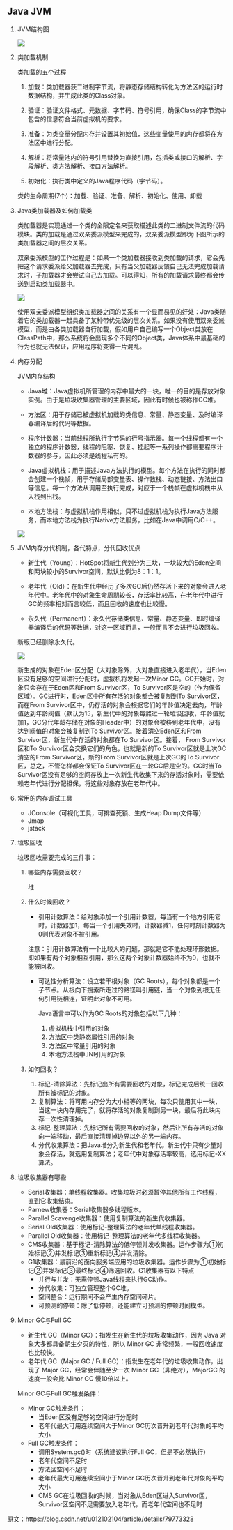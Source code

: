 ## Java JVM

1. JVM结构图

    ![](java/java-jvm-structure.png)

2. 类加载机制

    类加载的五个过程

    1. 加载：类加载器获二进制字节流，将静态存储结构转化为方法区的运行时数据结构，并生成此类的Class对象。

    2. 验证：验证文件格式、元数据、字节码、符号引用，确保Class的字节流中包含的信息符合当前虚拟机的要求。

    3. 准备：为类变量分配内存并设置其初始值，这些变量使用的内存都将在方法区中进行分配。

    4. 解析：将常量池内的符号引用替换为直接引用，包括类或接口的解析、字段解析、类方法解析、接口方法解析。

    5. 初始化：执行类中定义的Java程序代码（字节码）。

    类的生命周期(7个)：加载、验证、准备、解析、初始化、使用、卸载

3. Java类加载器及如何加载类

    类加载器是实现通过一个类的全限定名来获取描述此类的二进制文件流的代码模块。类的加载是通过双亲委派模型来完成的，双亲委派模型即为下图所示的类加载器之间的层次关系。

    双亲委派模型的工作过程是：如果一个类加载器接收到类加载的请求，它会先把这个请求委派给父加载器去完成，只有当父加载器反馈自己无法完成加载请求时，子加载器才会尝试自己去加载。可以得知，所有的加载请求最终都会传送到启动类加载器中。

    ![](java/java-jvm-load-class.png)

    使用双亲委派模型组织类加载器之间的关系有一个显而易见的好处：Java类随着它的类加载器一起具备了某种带优先级的层次关系。如果没有使用双亲委派模型，而是由各类加载器自行加载，假如用户自己编写一个Object类放在ClassPath中，那么系统将会出现多个不同的Object类，Java体系中最基础的行为也就无法保证，应用程序将变得一片混乱。

4. 内存分配

    JVM内存结构

    * Java堆：Java虚拟机所管理的内存中最大的一块，唯一的目的是存放对象实例。由于是垃圾收集器管理的主要区域，因此有时候也被称作GC堆。

    * 方法区：用于存储已被虚拟机加载的类信息、常量、静态变量、及时编译器编译后的代码等数据。

    * 程序计数器：当前线程所执行字节码的行号指示器。每一个线程都有一个独立的程序计数器，线程的阻塞、恢复、挂起等一系列操作都需要程序计数器的参与，因此必须是线程私有的。

    * Java虚拟机栈：用于描述Java方法执行的模型。每个方法在执行的同时都会创建一个栈帧，用于存储局部变量表、操作数栈、动态链接、方法出口等信息。每一个方法从调用至执行完成，对应于一个栈帧在虚拟机栈中从入栈到出栈。

    * 本地方法栈：与虚拟机栈作用相似，只不过虚拟机栈为执行Java方法服务，而本地方法栈为执行Native方法服务，比如在Java中调用C/C++。

    ![](java/java-jvm-memory.png)

5. JVM内存分代机制，各代特点，分代回收优点

    * 新生代（Young）：HotSpot将新生代划分为三块，一块较大的Eden空间和两块较小的Survivor空间，默认比例为8：1：1。

    * 老年代（Old）：在新生代中经历了多次GC后仍然存活下来的对象会进入老年代中。老年代中的对象生命周期较长，存活率比较高，在老年代中进行GC的频率相对而言较低，而且回收的速度也比较慢。

    * 永久代（Permanent）：永久代存储类信息、常量、静态变量、即时编译器编译后的代码等数据，对这一区域而言，一般而言不会进行垃圾回收。

    新版已经删除永久代。

    ![](java/java-jvm-generation.jpg)

    新生成的对象在Eden区分配（大对象除外，大对象直接进入老年代），当Eden区没有足够的空间进行分配时，虚拟机将发起一次Minor GC。GC开始时，对象只会存在于Eden区和From Survivor区，To Survivor区是空的（作为保留区域）。GC进行时，Eden区中所有存活的对象都会被复制到To Survivor区，而在From Survivor区中，仍存活的对象会根据它们的年龄值决定去向，年龄值达到年龄阀值（默认为15，新生代中的对象每熬过一轮垃圾回收，年龄值就加1，GC分代年龄存储在对象的Header中）的对象会被移到老年代中，没有达到阀值的对象会被复制到To Survivor区。接着清空Eden区和From Survivor区，新生代中存活的对象都在To Survivor区。接着， From Survivor区和To Survivor区会交换它们的角色，也就是新的To Survivor区就是上次GC清空的From Survivor区，新的From Survivor区就是上次GC的To Survivor区，总之，不管怎样都会保证To Survivor区在一轮GC后是空的。GC时当To Survivor区没有足够的空间存放上一次新生代收集下来的存活对象时，需要依赖老年代进行分配担保，将这些对象存放在老年代中。

6. 常用的内存调试工具

    * JConsole（可视化工具，可排查死锁、生成Heap Dump文件等）
    * Jmap
    * jstack

7. 垃圾回收

    垃圾回收需要完成的三件事：

    1. 哪些内存需要回收？

        堆

    2. 什么时候回收？

        * 引用计数算法：给对象添加一个引用计数器，每当有一个地方引用它时，计数器加1，每当一个引用失效时，计数器减1，任何时刻计数器为0则代表对象不被引用。

        注意：引用计数算法有一个比较大的问题，那就是它不能处理环形数据。即如果有两个对象相互引用，那么这两个对象计数器始终不为0，也就不能被回收。

        * 可达性分析算法：设立若干根对象（GC Roots），每个对象都是一个子节点。从根向下搜索所走过的路径叫引用链，当一个对象到根无任何引用链相连，证明此对象不可用。

            Java语言中可以作为GC Roots的对象包括以下几种：

            1. 虚拟机栈中引用的对象
            2. 方法区中类静态属性引用的对象
            3. 方法区中常量引用的对象
            4. 本地方法栈中JNI引用的对象

    3. 如何回收？

        1. 标记-清除算法：先标记出所有需要回收的对象，标记完成后统一回收所有被标记的对象。
        2. 复制算法：将可用内存分为大小相等的两块，每次只使用其中一块，当这一块内存用完了，就将存活的对象复制到另一块，最后将此块内存一次性清理掉。
        3. 标记-整理算法：先标记所有需要回收的对象，然后让所有存活的对象向一端移动，最后直接清理掉边界以外的另一端内存。
        4. 分代收集算法：把Java堆分为新生代和老年代。新生代中只有少量对象会存活，就选用复制算法；老年代中对象存活率较高，选用标记-XX算法。

8. 垃圾收集器有哪些

    * Serial收集器：单线程收集器。收集垃圾时必须暂停其他所有工作线程，直到它收集结束。
    * Parnew收集器：Serial收集器多线程版本。
    * Parallel Scavenge收集器：使用复制算法的新生代收集器。
    * Serial Old收集器：使用标记-整理算法的老年代单线程收集器。
    * Parallel Old收集器：使用标记-整理算法的老年代多线程收集器。
    * CMS收集器：基于标记-清除算法的低停顿并发收集器。运作步骤为①初始标记②并发标记③重新标记④并发清除。
    * G1收集器：最前沿的面向服务端应用的垃圾收集器。运作步骤为①初始标记②并发标记③最终标记④筛选回收。G1收集器有以下特点
        * 并行与并发：无需停顿Java线程来执行GC动作。
        * 分代收集：可独立管理整个GC堆。
        * 空间整合：运行期间不会产生内存空间碎片。
        * 可预测的停顿：除了低停顿，还能建立可预测的停顿时间模型。

9. Minor GC与Full GC

    * 新生代 GC（Minor GC）：指发生在新生代的垃圾收集动作，因为 Java 对象大多都具备朝生夕灭的特性，所以 Minor GC 非常频繁，一般回收速度也比较快。
    * 老年代 GC（Major GC / Full GC）：指发生在老年代的垃圾收集动作，出现了 Major GC，经常会伴随至少一次 Minor GC（非绝对），MajorGC 的速度一般会比 Minor GC 慢10倍以上。

    Minor GC与Full GC触发条件：

    * Minor GC触发条件：
        * 当Eden区没有足够的空间进行分配时
        * 老年代最大可用连续空间大于Minor GC历次晋升到老年代对象的平均大小
    * Full GC触发条件：
        * 调用System.gc()时（系统建议执行Full GC，但是不必然执行）
        * 老年代空间不足时
        * 方法区空间不足时
        * 老年代最大可用连续空间小于Minor GC历次晋升到老年代对象的平均大小
        * CMS GC在垃圾回收的时候，当对象从Eden区进入Survivor区，Survivor区空间不足需要放入老年代，而老年代空间也不足时

原文：https://blog.csdn.net/u012102104/article/details/79773328